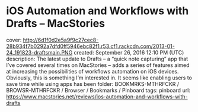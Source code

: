 # iOS Automation and Workflows with Drafts – MacStories

cover: http://6d1f0d2e5a9f9c27cec8-28b934f7b0292a7dfd0ff5946ebc82f1.r53.cf1.rackcdn.com/2013-01-24_191823-draftsmain.PNG
created: September 26, 2016 12:10 PM (UTC)
description: The latest update to Drafts – a “quick note capturing” app that I’ve covered several times on MacStories – adds a series of features aimed at increasing the possibilities of workflows automation on iOS devices. Obviously, this is something I’m interested in. It seems like enabling users to save time while using apps has been
folder: BOOKMRKS-MTHRFCKR / BROWSR-MTHRFCKR / Browser / Bookmarks / Pinboard
tags: pinboard
url: https://www.macstories.net/reviews/ios-automation-and-workflows-with-drafts